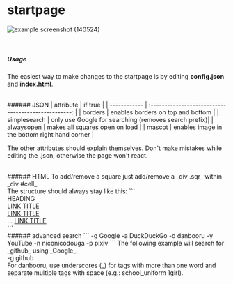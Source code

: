 startpage
====

![example screenshot (140524)](http://puu.sh/8ZnKk.png)

<br>

##### Usage
The easiest way to make changes to the startpage is by editing __config.json__ and __index.html__.

<br>
###### JSON
| attribute    | if true                                              |
| ------------ | :--------------------------------------------------: |
| borders      | enables borders on top and bottom                    |
| simplesearch | only use Google for searching (removes search prefix)|
| alwaysopen   | makes all squares open on load                       |
| mascot       | enables image in the bottom right hand corner        |

The other attributes should explain themselves.
Don't make mistakes while editing the .json, otherwise the page won't react.

<br>
###### HTML
To add/remove a square just add/remove a _div .sqr_ within _div #cell_.<br>
The structure should always stay like this:
```
<div class="sqr">
    <span>HEADING</span>
    <div class="content">
        <a href="URL">LINK TITLE</a><br>
        <a href="URL">LINK TITLE</a><br>
        ...
        <a href="URL">LINK TITLE</a>
    </div>
</div>
```

<br>
###### advanced search
```
-g      Google
-a      DuckDuckGo
-d      danbooru
-y      YouTube
-n      niconicodouga
-p      pixiv
```
The following example will search for _github_ using _Google_.<br>
-g github<br>
For danbooru, use underscores (_) for tags with more than one word and separate multiple tags with space (e.g.: school_uniform 1girl).
